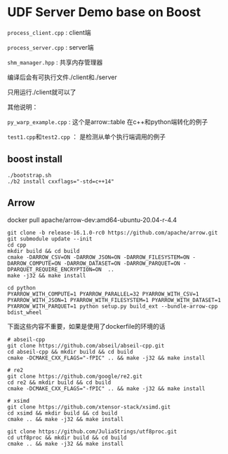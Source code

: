 # UDF Server Demo base on Boost

`process_client.cpp` : client端

`process_server.cpp` : server端

`shm_manager.hpp` : 共享内存管理器

编译后会有可执行文件./client和./server

只用运行./client就可以了

其他说明：

`py_warp_example.cpp` : 这个是arrow::table 在c++和python端转化的例子

`test1.cpp`和`test2.cpp` ： 是检测从单个执行端调用的例子

## boost install

```shell
./bootstrap.sh
./b2 install cxxflags="-std=c++14"
```

## Arrow

docker pull apache/arrow-dev:amd64-ubuntu-20.04-r-4.4

```shell
git clone -b release-16.1.0-rc0 https://github.com/apache/arrow.git
git submodule update --init
cd cpp
mkdir build && cd build
cmake -DARROW_CSV=ON -DARROW_JSON=ON -DARROW_FILESYSTEM=ON -DARROW_COMPUTE=ON -DARROW_DATASET=ON -DARROW_PARQUET=ON -DPARQUET_REQUIRE_ENCRYPTION=ON  ..
make -j32 && make install

cd python
PYARROW_WITH_COMPUTE=1 PYARROW_PARALLEL=32 PYARROW_WITH_CSV=1 PYARROW_WITH_JSON=1 PYARROW_WITH_FILESYSTEM=1 PYARROW_WITH_DATASET=1 PYARROW_WITH_PARQUET=1 python setup.py build_ext --bundle-arrow-cpp bdist_wheel
```


下面这些内容不重要，如果是使用了dockerfile的环境的话

```shell
# abseil-cpp
git clone https://github.com/abseil/abseil-cpp.git
cd abseil-cpp && mkdir build && cd build
cmake -DCMAKE_CXX_FLAGS="-fPIC" .. && make -j32 && make install

# re2
git clone https://github.com/google/re2.git
cd re2 && mkdir build && cd build
cmake -DCMAKE_CXX_FLAGS="-fPIC" .. && make -j32 && make install

# xsimd
git clone https://github.com/xtensor-stack/xsimd.git
cd xsimd && mkdir build && cd build
cmake .. && make -j32 && make install

git clone https://github.com/JuliaStrings/utf8proc.git
cd utf8proc && mkdir build && cd build
cmake .. && make -j32 && make install
```